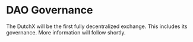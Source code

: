 # DAO Governance

The DutchX will be the first fully decentralized exchange. This includes its governance. More information will follow shortly.
